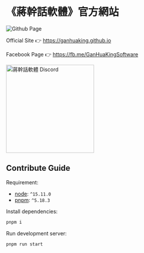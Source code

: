 # 《蔣幹話軟體》官方網站

![Github Page](https://github.com/ganhuaking/ganhuaking.github.io/actions/workflows/gh-pages.yml/badge.svg)

Official Site 👉 <https://ganhuaking.github.io>

Facebook Page 👉 <https://fb.me/GanHuaKingSoftware>

[<img alt="蔣幹話軟體 Discord" src="https://discordapp.com/assets/e4923594e694a21542a489471ecffa50.svg" width="240" />](https://discord.gg/CzmVQjN)

## Contribute Guide

Requirement:

- [node](https://nodejs.org/): `^15.11.0`
- [pnpm](https://pnpm.js.org/): `^5.18.3`

Install dependencies:

```sh
pnpm i
```

Run development server:

```sh
pnpm run start
```
